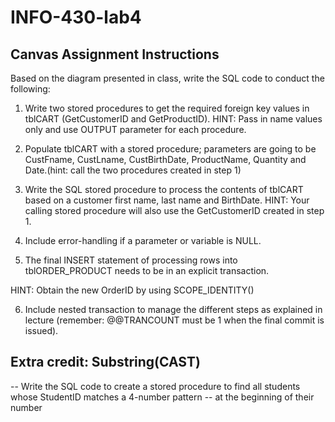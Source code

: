 # INFO-430-lab4

## Canvas Assignment Instructions
 
Based on the diagram presented in class, write the SQL code to conduct the following:

1) Write two stored procedures to get the required foreign key values in tblCART (GetCustomerID and GetProductID). HINT: Pass in name values only and use OUTPUT parameter for each procedure.

2) Populate tblCART with a stored procedure; parameters are going to be CustFname, CustLname, CustBirthDate, ProductName, Quantity and Date.(hint: call the two procedures created in step 1)

3) Write the SQL stored procedure to process the contents of tblCART based on a customer first name, last name and BirthDate. HINT: Your calling stored procedure will also use the GetCustomerID created in step 1.

4) Include error-handling if a parameter or variable is NULL.

5) The final INSERT statement of processing rows into tblORDER_PRODUCT needs to be in an explicit transaction.

HINT: Obtain the new OrderID by using SCOPE_IDENTITY()

6) Include nested transaction to manage the different steps as explained in lecture (remember: @@TRANCOUNT must be 1 when the final commit is issued). 


## Extra credit: Substring(CAST)
-- Write the SQL code to create a stored procedure to find all students whose StudentID matches a 4-number pattern
-- at the beginning of their number